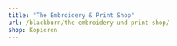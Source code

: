 ```yaml
---
title: "The Embroidery & Print Shop"
url: /blackburn/the-embroidery-und-print-shop/
shop: Kopieren
---
```

